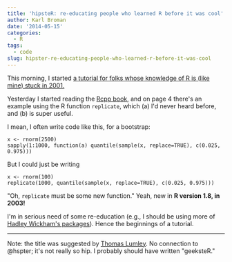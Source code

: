 ```yaml
---
title: 'hipsteR: re-educating people who learned R before it was cool'
author: Karl Broman
date: '2014-05-15'
categories:
  - R
tags:
  - code
slug: hipster-re-educating-people-who-learned-r-before-it-was-cool
---
```


This morning, I started [a tutorial for folks whose knowledge of R is (like mine) stuck in 2001.](https://kbroman.org/hipsteR/)

Yesterday I started reading the [Rcpp book](https://www.amazon.com/exec/obidos/ASIN/1461468671/7210-20), and on page 4 there's an example using the R function `replicate`, which (a) I'd never heard before, and (b) is super useful.

I mean, I often write code like this, for a bootstrap:

````
x <- rnorm(2500)
sapply(1:1000, function(a) quantile(sample(x, replace=TRUE), c(0.025, 0.975)))
````

But I could just be writing

````
x <- rnorm(100)
replicate(1000, quantile(sample(x, replace=TRUE), c(0.025, 0.975)))
````

"Oh, `replicate` must be some new function." Yeah, new in **R version 1.8, in 2003!**

I'm in serious need of some re-education (e.g., I should be using more of [Hadley Wickham's packages](https://github.com/hadley)). Hence the beginnings of a tutorial.

* * *

Note: the title was suggested by [Thomas Lumley](https://www.stat.auckland.ac.nz/showperson?firstname=Thomas&surname=Lumley). No connection to @hspter; it's not really so hip. I probably should have written "geeksteR."
